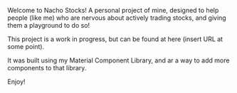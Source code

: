 Welcome to Nacho Stocks! A personal project of mine, designed to help people (like me) who are nervous about actively trading stocks, and giving them a playground to do so!

This project is a work in progress, but can be found at here (insert URL at some point).

It was built using my Material Component Library, and ar a way to add more components to that library.

Enjoy!
